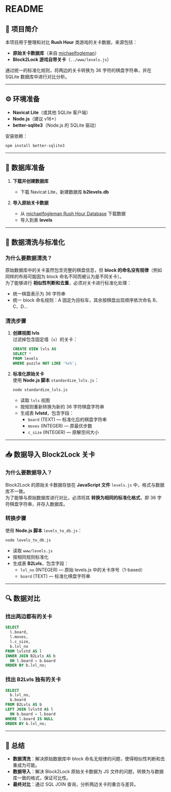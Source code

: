 ﻿# README

## 📌 项目简介

本项目用于整理和对比 **Rush Hour** 类游戏的关卡数据，来源包括：

-   **原始关卡数据库**（来自 [michaelfogleman](https://www.michaelfogleman.com/rush/#DatabaseDownload)）
-   **Block2Lock 游戏自带关卡**（`../www/levels.js`）

通过统一的标准化规则，将两边的关卡转换为 36 字符的棋盘字符串，并在 SQLite 数据库中进行对比分析。

----------

## ⚙️ 环境准备

-   **Navicat Lite**（或其他 SQLite 客户端）
-   **Node.js**（建议 v16+）
-   **better-sqlite3**（Node.js 的 SQLite 驱动）

安装依赖：

```bash
npm install better-sqlite3

```

----------

## 📂 数据库准备

1.  **下载并创建数据库**
    
    -   下载 Navicat Lite，新建数据库 **b2levels.db**
2.  **导入原始关卡数据**
    
    -   从 [michaelfogleman Rush Hour Database](https://www.michaelfogleman.com/rush/#DatabaseDownload) 下载数据
    -   导入到表 **levels**

----------

## 🧹 数据清洗与标准化

### 为什么要数据清洗？

原始数据库中的关卡虽然包含完整的棋盘信息，但 **block 的命名没有规律**（例如同样的布局可能因为 block 命名不同而被认为是不同关卡）。  
为了能够进行 **相似性判断和去重**，必须对关卡进行标准化处理：

-   统一棋盘表示为 36 字符串
-   统一 block 命名规则：A 固定为目标车，其余按棋盘出现顺序依次命名 B、C、D…

### 清洗步骤

1.  **创建视图 lvls**  
    过滤掉包含固定墙（`x`）的关卡：
    
    ```sql
    CREATE VIEW lvls AS
    SELECT *
    FROM levels
    WHERE puzzle NOT LIKE '%x%';
    
    ```
    
2.  **标准化原始关卡**  
    使用 **Node.js 脚本** `standardize_lvls.js`：
    
    ```bash
    node standardize_lvls.js
    
    ```
    
    -   读取 `lvls` 视图
    -   按规则重新转换为新的 36 字符棋盘字符串
    -   生成表 **lvlstd**，包含字段：
        -   `board` (TEXT) — 标准化后的棋盘字符串
        -   `moves` (INTEGER) — 原最优步数
        -   `c_size` (INTEGER) — 原解空间大小

----------

## 📥 数据导入 Block2Lock 关卡

### 为什么要数据导入？

Block2Lock 的原始关卡数据存放在 **JavaScript 文件** `levels.js` 中，格式与数据库不一致。  
为了能够与原始数据库进行对比，必须将其 **转换为相同的标准化格式**，即 36 字符棋盘字符串，并存入数据库。

### 转换步骤

使用 **Node.js 脚本** `levels_to_db.js`：

```bash
node levels_to_db.js

```

-   读取 `www/levels.js`
-   按相同规则标准化
-   生成表 **B2Lvls**，包含字段：
    -   `lvl_no` (INTEGER) — 原始 levels.js 中的关卡序号（1-based）
    -   `board` (TEXT) — 标准化棋盘字符串

----------

## 🔍 数据对比

### 找出两边都有的关卡

```sql
SELECT
  l.board,
  l.moves,
  l.c_size,
  b.lvl_no
FROM lvlstd AS l
INNER JOIN B2Lvls AS b
  ON l.board = b.board
ORDER BY b.lvl_no;

```

### 找出 B2Lvls 独有的关卡

```sql
SELECT
  b.lvl_no,
  b.board
FROM B2Lvls AS b
LEFT JOIN lvlstd AS l
  ON b.board = l.board
WHERE l.board IS NULL
ORDER BY b.lvl_no;

```

----------

## 📑 总结

-   **数据清洗**：解决原始数据库中 block 命名无规律的问题，使得相似性判断和去重成为可能。
-   **数据导入**：解决 Block2Lock 原始关卡数据为 JS 文件的问题，转换为与数据库一致的格式，保证可比性。
-   **最终对比**：通过 SQL JOIN 查询，分析两边关卡的重合与差异。
